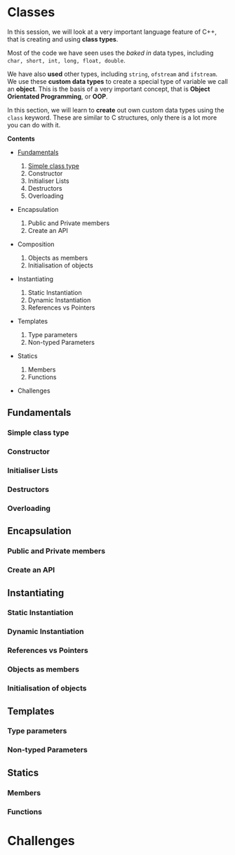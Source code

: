 # Classes

In this session, we will look at a very important language feature of C++, that is creating and using **class types**.

Most of the code we have seen uses the *baked in* data types, including `char, short, int, long, float, double`.

We have also **used** other types, including `string`, `ofstream` and `ifstream`. We use these **custom data types** to create a special type of variable we call an **object**. This is the basis of a very important concept, that is **Object Orientated Programming**, or **OOP**.

In this section, we will learn to **create** out own custom data types using the `class` keyword. These are similar to C structures, only there is a lot more you can do with it.


**Contents**

* [Fundamentals](#fundamentals)
   1. [Simple class type](#simple-class-type)
   1. Constructor
   1. Initialiser Lists
   1. Destructors 
   1. Overloading
* Encapsulation
   1. Public and Private members
   1. Create an API
* Composition
   1. Objects as members
   1. Initialisation of objects 
* Instantiating
   1. Static Instantiation
   1. Dynamic Instantiation
   1. References vs Pointers
* Templates
   1. Type parameters
   1. Non-typed Parameters 
* Statics
   1. Members
   1. Functions

* Challenges

## Fundamentals



### Simple class type

### Constructor

### Initialiser Lists

### Destructors 

### Overloading



## Encapsulation

### Public and Private members

### Create an API



## Instantiating
  
### Static Instantiation

### Dynamic Instantiation

### References vs Pointers


### Objects as members

### Initialisation of objects 




## Templates

### Type parameters

### Non-typed Parameters 



## Statics

### Members

### Functions





# Challenges